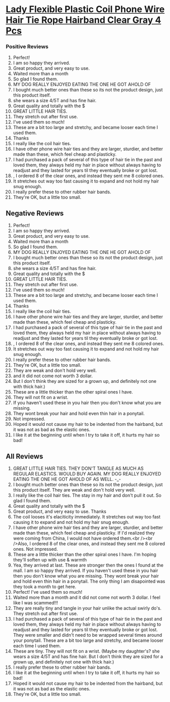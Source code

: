 # [Lady Flexible Plastic Coil Phone Wire Hair Tie Rope Hairband Clear Gray 4 Pcs](https://products.checkmycream.com/products/Lady-Flexible-Plastic-Coil-Phone-Wire-Hair-Tie-Rope-Hairband-Clear-Gray-4-Pcs.html)

### Positive Reviews

<ol>
      <li>Perfect!</li>
      <li>I am so happy they arrived.</li>
      <li>Great product, and very easy to use.</li>
      <li>Waited more than a month</li>
      <li>So glad I found them.</li>
      <li>MY DOG REALLY ENJOYED EATING THE ONE HE GOT AHOLD OF</li>
      <li>I bought much better ones than these so its not the product design, just this product itself.</li>
      <li>she wears a size 4/5T  and has fine hair.  </li>
      <li>Great quality and totally with the $</li>
      <li>GREAT LITTLE HAIR TIES.</li>
      <li>They stretch out after first use.</li>
      <li>I&#x27;ve used them so much!</li>
      <li>These are a bit too large and stretchy, and became looser each time I used them.</li>
      <li>Thanks</li>
      <li>I really like the coil hair ties.  </li>
      <li>I have other phone wire hair ties and they are larger, sturdier, and better made than these, which feel cheap and plasticky.</li>
      <li>I had purchased a pack of several of this type of hair tie in the past and loved them, they always held my hair in place without always having to readjust and they lasted for years til they eventually broke or got lost.  </li>
      <li>, I ordered 8 of the clear ones, and instead they sent me 8 colored ones.</li>
      <li>It stretches out way too fast causing it to expand and not hold my hair snug enough.</li>
      <li>I really prefer these to other rubber hair bands.</li>
      <li>They&#x27;re OK, but a little too small.</li>
</ol>


<h2>Negative Reviews</h2>
<ol>
<li> Perfect!</li>
<li> I am so happy they arrived.</li>
<li> Great product, and very easy to use.</li>
<li> Waited more than a month</li>
<li> So glad I found them.</li>
<li> MY DOG REALLY ENJOYED EATING THE ONE HE GOT AHOLD OF</li>
<li> I bought much better ones than these so its not the product design, just this product itself.</li>
<li> she wears a size 4/5T  and has fine hair.  </li>
<li> Great quality and totally with the $</li>
<li> GREAT LITTLE HAIR TIES.</li>
<li> They stretch out after first use.</li>
<li> I&#x27;ve used them so much!</li>
<li> These are a bit too large and stretchy, and became looser each time I used them.</li>
<li> Thanks</li>
<li> I really like the coil hair ties.  </li>
<li> I have other phone wire hair ties and they are larger, sturdier, and better made than these, which feel cheap and plasticky.</li>
<li> I had purchased a pack of several of this type of hair tie in the past and loved them, they always held my hair in place without always having to readjust and they lasted for years til they eventually broke or got lost.  </li>
<li> , I ordered 8 of the clear ones, and instead they sent me 8 colored ones.</li>
<li> It stretches out way too fast causing it to expand and not hold my hair snug enough.</li>
<li> I really prefer these to other rubber hair bands.</li>
<li> They&#x27;re OK, but a little too small.</li>
<li> They are weak and don&#x27;t hold very well.</li>
<li> and it did not come not worth 3 dollar.</li>
<li> But I don&#x27;t think they are sized for a grown up, and definitely not one with thick hair.)</li>
<li> These are a little thicker than the other spiral ones I have.</li>
<li> They will not fit on a wrist.  </li>
<li> If you haven&#x27;t used these in you hair then you don&#x27;t know what you are missing.</li>
<li> They wont break your hair and hold even thin hair in a ponytail.</li>
<li> Not impressed.</li>
<li> Hoped it would not cause my hair to be indented from the hairband, but it was not as bad as the elastic ones.</li>
<li> I like it at the beginning until when I try to take it off, it hurts my hair so bad!</li>
</ol>

<h2>All Reviews</h2>

<ol>
    <li> GREAT LITTLE HAIR TIES. THEY DON&#x27;T TANGLE AS MUCH AS REGULAR ELASTICS. WOULD BUY AGAIN. MY DOG REALLY ENJOYED EATING THE ONE HE GOT AHOLD OF AS WELL. -_-</li>
    <li> I bought much better ones than these so its not the product design, just this product itself. They are weak and don&#x27;t hold very well.</li>
    <li> I really like the coil hair ties.  The stay in my hair and don&#x27;t pull it out. So glad I found them.</li>
    <li> Great quality and totally with the $</li>
    <li> Great product, and very easy to use. Thanks</li>
    <li> The coil looses it&#x27;s elaciticity immediately. It stretches out way too fast causing it to expand and not hold my hair snug enough.</li>
    <li> I have other phone wire hair ties and they are larger, sturdier, and better made than these, which feel cheap and plasticky. If I&#x27;d realized they were coming from China, I would not have ordered them.&lt;br /&gt;&lt;br /&gt;Also, I ordered 8 of the clear ones, and instead they sent me 8 colored ones. Not impressed.</li>
    <li> These are a little thicker than the other spiral ones I have. I&#x27;m hoping they&#x27;ll soften up with use &amp; warmth</li>
    <li> Yea, they arrived at last. These are stronger then the ones I found at the mall. I am so happy they arrived. If you haven&#x27;t used these in you hair then you don&#x27;t know what you are missing. They wont break your hair and hold even thin hair in a ponytail. The only thing I am disapointed was they took a month to get here.</li>
    <li> Perfect! I&#x27;ve used them so much!</li>
    <li> Waited more than a month and it did not come not worth 3 dollar. I feel like I was scammed!!!</li>
    <li> They are really tiny and tangle in your hair unlike the actual swirly do&#x27;s. They stretch out after first use.</li>
    <li> I had purchased a pack of several of this type of hair tie in the past and loved them, they always held my hair in place without always having to readjust and they lasted for years til they eventually broke or got lost.  They were smaller and didn&#x27;t need to be wrapped several times around your ponytail.  These are a bit too large and stretchy, and became looser each time I used them.</li>
    <li> These are tiny.  They will not fit on a wrist.  (Maybe my daughter&#x27;s? she wears a size 4/5T  and has fine hair.  But I don&#x27;t think they are sized for a grown up, and definitely not one with thick hair.)</li>
    <li> I really prefer these to other rubber hair bands.</li>
    <li> I like it at the beginning until when I try to take it off, it hurts my hair so bad!</li>
    <li> Hoped it would not cause my hair to be indented from the hairband, but it was not as bad as the elastic ones.</li>
    <li> They&#x27;re OK, but a little too small.</li>
</ol>




